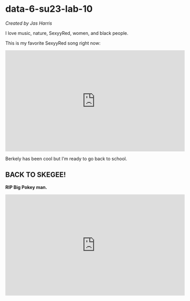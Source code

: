 # data-6-su23-lab-10


*Created by Jas Harris*

I love music, nature, SexyyRed, women, and black people.

This is my favorite SexyyRed song right now:


<iframe width="560" height="315" src="https://www.youtube.com/embed/hs9CDdbHP7s" title="YouTube video player" frameborder="0" allow="accelerometer; autoplay; clipboard-write; encrypted-media; gyroscope; picture-in-picture; web-share" allowfullscreen></iframe>

Berkely has been cool but I'm ready to go back to school.


## BACK TO SKEGEE! ##

**RIP Big Pokey man.**

<iframe width="560" height="315" src="https://www.youtube.com/embed/ARTPwf05ka0" title="YouTube video player" frameborder="0" allow="accelerometer; autoplay; clipboard-write; encrypted-media; gyroscope; picture-in-picture; web-share" allowfullscreen></iframe>
